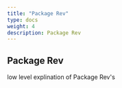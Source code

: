 ```yaml
---
title: "Package Rev"
type: docs
weight: 4
description: Package Rev
---
```


## Package Rev

low level explination of Package Rev's
